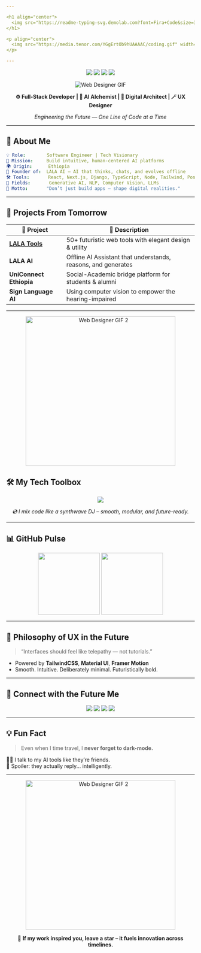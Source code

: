 ```yaml
---

<h1 align="center">
  <img src="https://readme-typing-svg.demolab.com?font=Fira+Code&size=30&pause=1000&center=true&vCenter=true&width=650&lines=Hi,+I'm+Temesgen+%F0%9F%91%8B;aka+Temu-Lala+%F0%9F%A7%9C%E2%99%82%EF%B8%8F;Future-Ready+Engineer+from+2022;AI+Builder+%E2%9A%99%EF%B8%8F;Tech+for+Impact+%F0%9F%9A%80;UX+is+my+superpower+%F0%9F%A7%AA" alt="Typing SVG" />
</h1>

<p align="center">
  <img src="https://media.tenor.com/YGgErtOb9hUAAAAC/coding.gif" width="200" />
</p>

---
```


<p align="center">
  <img src="https://img.shields.io/badge/Made%20in-Ethiopia-ffc800?style=for-the-badge&logo=googleearth&logoColor=black" />
  <img src="https://img.shields.io/badge/Time%20Traveler%20Dev-💫-0ff?style=for-the-badge" />
  <img src="https://img.shields.io/badge/Open%20Source%20Lover-💜-blueviolet?style=for-the-badge" />
  <img src="https://img.shields.io/badge/Coding%20%3D%20Magic-✨-ff69b4?style=for-the-badge" />
</p>

<p align="center">
  <img src="https://user-images.githubusercontent.com/74038190/213910845-af37a709-8995-40d6-be59-724526e3c3d7.gif" alt="Web Designer GIF" />
</p>



<p align="center"><strong>⚙️ Full-Stack Developer | 🤖 AI Alchemist | 🧬 Digital Architect | 🪄 UX Designer</strong></p>
<p align="center"><i>Engineering the Future — One Line of Code at a Time</i></p>

---

## 🌌 About Me
```yaml
💡 Role:        Software Engineer | Tech Visionary
🚀 Mission:     Build intuitive, human-centered AI platforms
🌍 Origin:      Ethiopia 
🧠 Founder of:  LALA AI — AI that thinks, chats, and evolves offline
🛠️ Tools:       React, Next.js, Django, TypeScript, Node, Tailwind, PostgreSQL
🧬 Fields:       Generative AI, NLP, Computer Vision, LLMs
🎯 Motto:       "Don’t just build apps — shape digital realities."
```

---

## 🔭 Projects From Tomorrow

| 🚀 Project | 🌠 Description |
| --------- | -------------- |
| **[LALA Tools](https://lalatools.vercel.app/)** | 50+ futuristic web tools with elegant design & utility |
| **LALA AI** | Offline AI Assistant that understands, reasons, and generates |
| **UniConnect Ethiopia** | Social-Academic bridge platform for students & alumni |
| **Sign Language AI** | Using computer vision to empower the hearing-impaired |

---


<p align="center">
  <img src="https://user-images.githubusercontent.com/74038190/212284087-bbe7e430-757e-4901-90bf-4cd2ce3e1852.gif" alt="Web Designer GIF 2" width="400" /> 
</p>

## 🛠️ My Tech Toolbox

<p align="center">
  <img src="https://skillicons.dev/icons?i=react,nextjs,ts,js,py,django,nodejs,postgres,tailwind,figma,vscode,github,redux,vercel" />
</p>

<p align="center"><i>💿 I mix code like a synthwave DJ – smooth, modular, and future-ready.</i></p>

---

## 📊 GitHub Pulse

<p align="center">
  <img src="https://github-readme-stats.vercel.app/api?username=Temu-Lala&show_icons=true&theme=tokyonight&hide_title=true" height="165" />
  <img src="https://github-readme-streak-stats.herokuapp.com/?user=Temu-Lala&theme=tokyonight" height="165" />
</p>

---

## 🧠 Philosophy of UX in the Future

> “Interfaces should feel like telepathy — not tutorials.”

* Powered by **TailwindCSS**, **Material UI**, **Framer Motion**
* Smooth. Intuitive. Deliberately minimal. Futuristically bold.

---

## 📡 Connect with the Future Me

<p align="center">
  <a href="https://temesgen-debebe.vercel.app" target="_blank"><img src="https://img.shields.io/badge/Portfolio-2025%20Vision-black?style=for-the-badge&logo=vercel" /></a>
  <a href="https://t.me/TD_lala" target="_blank"><img src="https://img.shields.io/badge/Telegram-Cyber%20Connect-0088cc?style=for-the-badge&logo=telegram&logoColor=white" /></a>
  <a href="https://linkedin.com/in/temesgen-debebe" target="_blank"><img src="https://img.shields.io/badge/LinkedIn-Connect%20to%20Future-0A66C2?style=for-the-badge&logo=linkedin&logoColor=white" /></a>
  <a href="https://github.com/Temu-Lala" target="_blank"><img src="https://img.shields.io/badge/GitHub-Stargate%20to%20Code-181717?style=for-the-badge&logo=github&logoColor=white" /></a>
</p>

---

## 💡 Fun Fact

> Even when I time travel, I **never forget to dark-mode.**

🧑‍🚀 I talk to my AI tools like they’re friends.  
🤯 Spoiler: they actually reply... intelligently.

---

<p align="center">
  <img src="https://user-images.githubusercontent.com/74038190/214644145-264f4759-7633-441e-9d67-d8dda9d50d26.gif" alt="Web Designer GIF 2" width="400" />
</p>

<p align="center">
  🌟 <strong>If my work inspired you, leave a star – it fuels innovation across timelines.</strong>
</p>
